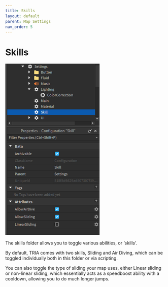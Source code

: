 ```yaml
---
title: Skills
layout: default
parent: Map Settings
nav_order: 5
---
```

# Skills
![](../../../assets/images/explorer_skillsettings.png)

The skills folder allows you to toggle various abilities, or ‘skills’. 

By default, TRIA comes with two skills, Sliding and Air Diving, which can be toggled individually both in this folder or via scripting. 

You can also toggle the type of sliding your map uses, either Linear sliding or non-linear sliding, which essentially acts as a speedboost ability with a cooldown, allowing you to do much longer jumps.